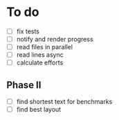 # To do

- [ ] fix tests
- [ ] notify and render progress
- [ ] read files in parallel
- [ ] read lines async
- [ ] calculate efforts

## Phase II

- [ ] find shortest text for benchmarks
- [ ] find best layout